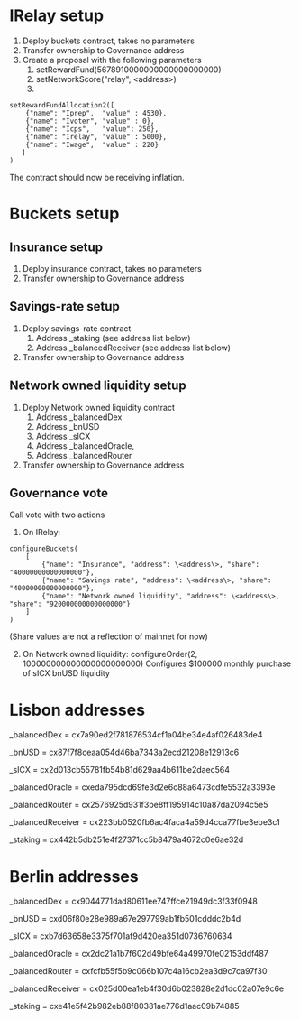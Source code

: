 # IRelay setup
1. Deploy buckets contract, takes no parameters
2. Transfer ownership to Governance address
3. Create a proposal with the following parameters
   1. setRewardFund(5678910000000000000000000)
   2. setNetworkScore("relay", \<address\>)
   3.
```
setRewardFundAllocation2([
    {"name": "Iprep",  "value" : 4530},
    {"name": "Ivoter", "value" : 0},
    {"name": "Icps",   "value": 250},
    {"name": "Irelay", "value" : 5000},
    {"name": "Iwage",  "value" : 220}
   ]
)
```

The contract should now be receiving inflation.

# Buckets setup
## Insurance setup
1. Deploy insurance contract, takes no parameters
2. Transfer ownership to Governance address

## Savings-rate setup
1. Deploy savings-rate contract
   1. Address _staking (see address list below)
   2. Address _balancedReceiver (see address list below)
2. Transfer ownership to Governance address

## Network owned liquidity setup
1. Deploy Network owned liquidity contract
   1. Address _balancedDex
   2. Address _bnUSD
   3. Address _sICX
   4. Address _balancedOracle,
   5. Address _balancedRouter
2. Transfer ownership to Governance address

## Governance vote
Call vote with two actions
1. On IRelay:

```
configureBuckets(
    [
        {"name": "Insurance", "address": \<address\>, "share": "40000000000000000"},
        {"name": "Savings rate", "address": \<address\>, "share": "40000000000000000"},
        {"name": "Network owned liquidity", "address": \<address\>, "share": "920000000000000000"}
    ]
)
```
(Share values are not a reflection of mainnet for now)

2. On Network owned liquidity:
    configureOrder(2, 100000000000000000000000)
    Configures $100000 monthly purchase of sICX bnUSD liquidity


# Lisbon addresses
_balancedDex = cx7a90ed2f781876534cf1a04be34e4af026483de4

_bnUSD = cx87f7f8ceaa054d46ba7343a2ecd21208e12913c6

_sICX = cx2d013cb55781fb54b81d629aa4b611be2daec564

_balancedOracle = cxeda795dcd69fe3d2e6c88a6473cdfe5532a3393e

_balancedRouter = cx2576925d931f3be8ff195914c10a87da2094c5e5

_balancedReceiver = cx223bb0520fb6ac4faca4a59d4cca77fbe3ebe3c1

_staking = cx442b5db251e4f27371cc5b8479a4672c0e6ae32d


# Berlin addresses
_balancedDex = cx9044771dad80611ee747ffce21949dc3f33f0948

_bnUSD = cxd06f80e28e989a67e297799ab1fb501cdddc2b4d

_sICX = cxb7d63658e3375f701af9d420ea351d0736760634

_balancedOracle = cx2dc21a1b7f602d49bfe64a49970fe02153ddf487

_balancedRouter = cxfcfb55f5b9c066b107c4a16cb2ea3d9c7ca97f30

_balancedReceiver = cx025d00ea1eb4f30d6b023828e2d1dc02a07e9c6e

_staking = cxe41e5f42b982eb88f80381ae776d1aac09b74885
